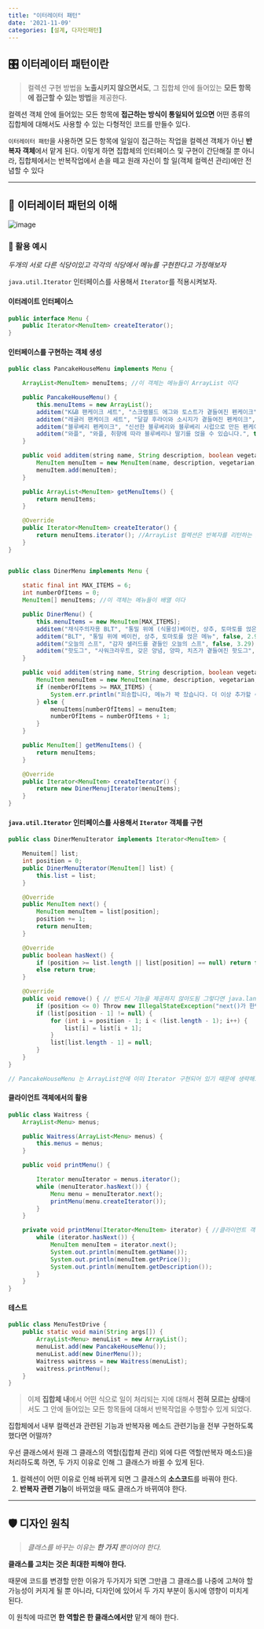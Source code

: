 ```yaml
---
title: "이터레이터 패턴"
date: '2021-11-09'
categories: [설계, 다자인패턴]
---
```



## 🎛 이터레이터 패턴이란

> 컬렉션 구현 방법을 **노출시키지 않으면서도**, 그 집합체 안에 들어있는 **모든 항목에 접근할 수 있는 방법**을 제공한다.

컬렉션 객체 안에 들어있는 모든 항목에 **접근하는 방식이 통일되어 있으면** 어떤 종류의 집합체에 대해서도 사용할 수 있는 다형적인 코드를 만들수 있다.

`이터레이터 패턴`을 사용하면 모든 항목에 일일이 접근하는 작업을 컬렉션 객체가 아닌 **반복자 객체**에서 맡게 된다. 
이렇게 하면 집합체의 인터페이스 및 구현이 간단해질 뿐 아니라, 집합체에서는 반복작업에서 손을 떼고 원래 자신이 할 일(객체 컬렉션 관리)에만 전념할 수 있다


---

## 🔎 이터레이터 패턴의 이해

![image](https://user-images.githubusercontent.com/55419159/141257200-343f3e03-e28d-4be6-bc54-9f613d0aaf71.png)


### 🚀 활용 예시

_두개의 서로 다른 식당이있고 각각의 식당에서 메뉴를 구현한다고 가정해보자_

`java.util.Iterator` 인터페이스를 사용해서 `Iterator`를 적용시켜보자.


#### 이터레이트 인터페이스

```java
public interface Menu {
    public Iterator<MenuItem> createIterator();
}
```

#### 인터페이스를 구현하는 객체 생성

```java
public class PancakeHouseMenu implements Menu {

    ArrayList<MenuItem> menuItems; //이 객체는 메뉴들이 ArrayList 이다

    public PancakeHouseMenu() {
        this.menuItems = new ArrayList();
        additem("K&B 팬케이크 세트", "스크램블드 에그와 토스트가 곁들여진 펜케이크", true, 2.99);
        additem("레귤러 팬케이크 세트", "달걀 후라이와 소시지가 곁들여진 펜케이크", false, 2.99);
        additem("블루베리 펜케이크", "신선한 블루베리와 블루베리 시럽으로 만든 펜케이크", true, 3.49);
        additem("와플", "와플, 취향에 따라 블루베리나 딸기를 얹을 수 있습니다.", true, 3.59);
    }

    public void additem(string name, String description, boolean vegetarian, double price) {
        MenuItem menuItem = new MenuItem(name, description, vegetarian, price);
        menuItem.add(menuItem);
    }

    public ArrayList<MenuItem> getMenuItems() {
        return menuItems;
    }

    @Override
    public Iterator<MenuItem> createIterator() {
        return menuItems.iterator(); //ArrayList 컬렉션은 반복자를 리턴하는 iterator() 라는 메소드가 있음.
    }
}


public class DinerMenu implements Menu {
    
    static final int MAX_ITEMS = 6;
    int numberOfItems = 0;
    MenuItem[] menuItems; //이 객체는 메뉴들이 배열 이다

    public DinerMenu() {
        this.menuItems = new MenuItem[MAX_ITEMS];
        additem("채식주의자용 BLT", "통밀 위에 (식물성)베이컨, 상추, 토마토를 얹은 메뉴", true, 2.99);
        additem("BLT", "통밀 위에 베이컨, 상추, 토마토를 얹은 메뉴", false, 2.99);
        additem("오늘의 스프", "감자 샐러드를 곁들인 오늘의 스프", false, 3.29);
        additem("핫도그", "사워크라우트, 갖은 양념, 양파, 치즈가 곁들여진 핫도그", false, 3.05);
    }

    public void additem(string name, String description, boolean vegetarian, double price) {
        MenuItem menuItem = new MenuItem(name, description, vegetarian, price);
        if (nemberOfItems >= MAX_ITEMS) {
            System.err.println("죄송합니다, 메뉴가 꽉 찼습니다. 더 이상 추가할 수 없습니다.");
        } else {
            menuItems[numberOfItems] = menuItem;
            numberOfItems = numberOfItems + 1;
        }
    }

    public MenuItem[] getMenuItems() {
        return menuItems;
    }

    @Override
    public Iterator<MenuItem> createIterator() {
        return new DinerMenujIterator(menuItems);
    }
}
```

#### `java.util.Iterator` 인터페이스를 사용해서 `Iterator` 객체를 구현
```java
public class DinerMenuIterator implements Iterator<MenuItem> {

    Menuitem[] list;
    int position = 0;
    public DinerMenuIterator(MenuItem[] list) {
        this.list = list;
    }

    @Override
    public MenuItem next() {
        MenuItem menuItem = list[position];
        position += 1;
        return menuItem;
    }

    @Override
    public boolean hasNext() {
        if (position >= list.length || list[position] == null) return false;
        else return true;
    }

    @Override
    public void remove() { // 반드시 기능을 제공하지 않아도됨 그렇다면 java.lang.UnsupportedOperationException을 던지도록 하면됨
        if (position <= 0) Throw new IllegalStateException("next()가 한번도 호출되지 않음.");
        if (list[position - 1] != null) {
            for (int i = position - 1; i < (list.length - 1); i++) {
                list[i] = list[i + 1];
            }
            list[list.length - 1] = null;
        }
    }
}

// PancakeHouseMenu 는 ArrayList안에 이미 Iterator 구현되어 있기 때문에 생략해도 된다.
```

#### 클라이언트 객체에서의 활용
```java
public class Waitress { 
    ArrayList<Menu> menus;

    public Waitress(ArrayList<Menu> menus) {
        this.menus = menus;
    }

    public void printMenu() {

        Iterator menuIterator = menus.iterator();
        while (menuIterator.hasNext()) {
            Menu menu = menuIterator.next();
            printMenu(menu.createIterator());
        }
    }

    private void printMenu(Iterator<MenuItem> iterator) { //클라이언트 객체에서의 반복작업이 매우 간단해졌다
        while (iterator.hasNext()) {
            MenuItem menuItem = iterator.next();
            System.out.println(menuItem.getName());
            System.out.println(menuItem.getPrice());
            System.out.println(menuItem.getDescription());
        }
    }
}
```

#### 테스트
```java
public class MenuTestDrive { 
    public static void main(String args[]) {
        ArrayList<Menu> menuList = new ArrayList();
        menuList.add(new PancakeHouseMenu());
        menuList.add(new DinerMenu());
        Waitress waitress = new Waitress(menuList);
        waitress.printMenu();
    }
}
```

> 이제 **집합체 내**에서 어떤 식으로 일이 처리되는 지에 대해서 **전혀 모르는 상태**에서도 그 안에 들어있는 모든 항목들에 대해서 반복작업을 수행할수 있게 되었다.

집합체에서 내부 컬랙션과 관련된 기능과 반복자용 메소드 관련기능을 전부 구현하도록 했다면 어떨까?

우선 클래스에서 원래 그 클래스의 역할(집합체 관리) 외에 다른 역할(반복자 메소드)을 처리하도록 하면, 두 가지 이유로 인해 그 클래스가 바뀔 수 있게 된다.

1. 컬렉션이 어떤 이유로 인해 바뀌게 되면 그 클래스의 **소스코드**를 바꿔야 한다. 
2. **반복자 관련 기능**이 바뀌었을 때도 클래스가 바뀌여야 한다.

---

## 🛡 디자인 원칙

> _클래스를 바꾸는 이유는 **한 가지** 뿐이어야 한다._

 **클래스를 고치는 것은 최대한 피해야 한다.**

 때문에 코드를 변경할 만한 이유가 두가지가 되면 그만큼 그 클래스를 나중에 고쳐야 할 가능성이 커지게 될 뿐 아니라, 디자인에 있어서 두 가지 부분이 동시에 영향이 미치게 된다.
 
이 원칙에 따르면 **한 역할은 한 클래스에서만** 맡게 해야 한다.
